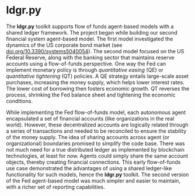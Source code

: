 # ldgr.py
The <b>ldgr.py</b> toolkit supports flow of funds agent-based models with a shared ledger framework. The project began while building our second financial system agent-based model. The first model investigated the dynamics of the US corporate bond market (see <a href="https://doi.org/10.3390/systems5040054">doi.org/10.3390/systems5040054</a>). The second model focused on the US Federal Reserve, along with the banking sector that maintains reserve accounts using a flow-of-funds perspective. One way the Fed can implement monetary policy is through <i>quantitative easing</i> (QE) or <i>quantitative tightening</i> (QT) policies. A QE strategy entails large-scale asset purchases, increasing the money supply, which helps lower interest rates. The lower cost of borrowing then fosters economic growth. QT reverses the process, shrinking the Fed balance sheet and tightening the economic conditions.

While implementing the Fed flow-of-funds model, each autonomous agent encapsulated a set of financial accounts (like organizations in the real world).  However, these decentralized accounts are logically related through a series of transactions and needed to be reconciled to ensure the stability of the money supply. The idea of sharing accounts across agent (or organizational) boundaries promised to simplify the code base.  There was not much need for a true distributed ledger as implemented by blockchain technologies, at least for now. Agents could simply share the same account objects, thereby creating financial connections. This early flow-of-funds use case demonstrated the advantages of using a shared ledger-like functionality for such models, hence the <b>ldgr.py</b> toolkit. The second version of the Fed agent-based model was much simpler and easier to maintain, with a richer set of reporting capabilities.
